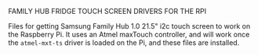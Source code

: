 FAMILY HUB FRIDGE TOUCH SCREEN DRIVERS FOR THE RPI

Files for getting Samsung Family Hub 1.0 21.5" i2c touch screen to work on the Raspberry Pi.
It uses an Atmel maxTouch controller, and will work once the `atmel-mxt-ts` driver is loaded
on the Pi, and these files are installed.
